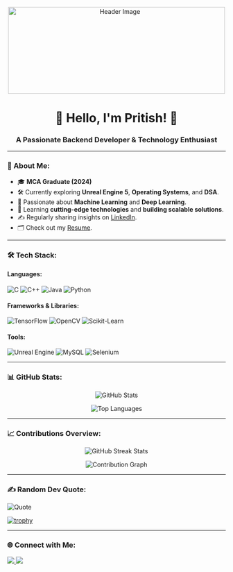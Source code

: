 <p align="center">
  <img src="https://raw.githubusercontent.com/Rishabh2804/Rishabh2804/master/Resources/Developer.gif" alt="Header Image" width="500" height="200">
</p>

<h1 align="center">👋 Hello, I'm Pritish! 👋</h1>

<h3 align="center">A Passionate Backend Developer & Technology Enthusiast</h3>

---

### 🚀 About Me:
- 🎓 **MCA Graduate (2024)**  
- 🛠️ Currently exploring **Unreal Engine 5**, **Operating Systems**, and **DSA**.  
- 🤖 Passionate about **Machine Learning** and **Deep Learning**.  
- 🌱 Learning **cutting-edge technologies** and **building scalable solutions**.  
- ✍️ Regularly sharing insights on [LinkedIn](https://www.linkedin.com/in/pritishray/).  
- 🗂️ Check out my [Resume](https://drive.google.com/file/d/17S8o0AaVE0VpdMspZgKKI0_wmKe3FtYh/view?usp=drive_link).  

---

### 🛠️ Tech Stack:
#### Languages:
![C](https://img.shields.io/badge/-C-00599C?style=flat-square&logo=c&logoColor=white)
![C++](https://img.shields.io/badge/-C++-00599C?style=flat-square&logo=c%2B%2B&logoColor=white)
![Java](https://img.shields.io/badge/-Java-007396?style=flat-square&logo=java&logoColor=white)
![Python](https://img.shields.io/badge/-Python-3776AB?style=flat-square&logo=python&logoColor=white)

#### Frameworks & Libraries:
![TensorFlow](https://img.shields.io/badge/-TensorFlow-FF6F00?style=flat-square&logo=tensorflow&logoColor=white)
![OpenCV](https://img.shields.io/badge/-OpenCV-5C3EE8?style=flat-square&logo=opencv&logoColor=white)
![Scikit-Learn](https://img.shields.io/badge/-ScikitLearn-F7931E?style=flat-square&logo=scikit-learn&logoColor=white)

#### Tools:
![Unreal Engine](https://img.shields.io/badge/-Unreal%20Engine-313131?style=flat-square&logo=unreal-engine&logoColor=white)
![MySQL](https://img.shields.io/badge/-MySQL-4479A1?style=flat-square&logo=mysql&logoColor=white)
![Selenium](https://img.shields.io/badge/-Selenium-43B02A?style=flat-square&logo=selenium&logoColor=white)

---

### 📊 GitHub Stats:
<p align="center">
  <img src="https://github-readme-stats.vercel.app/api?username=pritishdoc&show_icons=true&theme=dark&count_private=true" alt="GitHub Stats" />
</p>
<p align="center">
  <img src="https://github-readme-stats.vercel.app/api/top-langs/?username=pritishdoc&layout=compact&theme=dark" alt="Top Languages" />
</p>

---

### 📈 Contributions Overview:
<p align="center">
  <img src="https://github-readme-streak-stats.herokuapp.com/?user=pritishdoc&theme=dark" alt="GitHub Streak Stats" />
</p>
<p align="center">
  <img src="https://github-readme-activity-graph.vercel.app/graph?username=pritishdoc&theme=github-dark&hide_border=true" alt="Contribution Graph" />
</p>

---

### ✍️ Random Dev Quote:
![Quote](https://quotes-github-readme.vercel.app/api?type=horizontal&theme=dark)

[![trophy](https://github-profile-trophy.vercel.app/?username=YOUR_GITHUB_USERNAME)](https://github.com/ryo-ma/github-profile-trophy)


---

### 🌐 Connect with Me:
<p align="left">
  <a href="https://www.linkedin.com/in/pritishray/" target="_blank">
    <img src="https://img.shields.io/badge/-LinkedIn-0077B5?style=flat-square&logo=linkedin&logoColor=white" />
  </a>
  <a href="https://www.instagram.com/__pritish___/" target="_blank">
    <img src="https://img.shields.io/badge/-Instagram-E4405F?style=flat-square&logo=instagram&logoColor=white" />
  </a>
</p>
